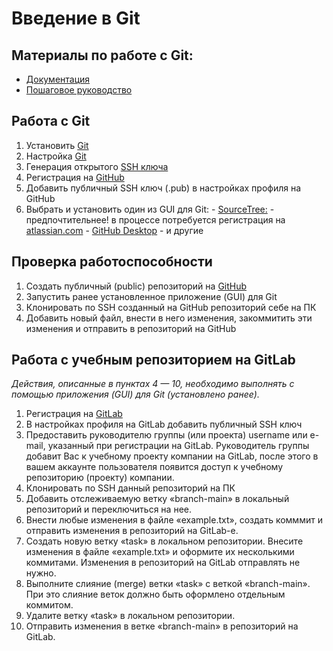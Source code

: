# Введение в Git


## Материалы по работе с Git:

* [Документация](https://git-scm.com/book/ru/v2/Введение-О-системе-контроля-версий)
* [Пошаговое руководство](https://githowto.com/ru)

## Работа с Git

  1. Установить [Git](https://git-scm.com/downloads)
  2. Настройка [Git](https://git-scm.com/downloads)
  3. Генерация открытого [SSH ключа](https://help.github.com/articles/connecting-to-github-with-ssh/)
  4. Регистрация на [GitHub](https://github.com)
  5. Добавить публичный SSH ключ (.pub) в настройках профиля на GitHub
  6. Выбрать и установить один из GUI для Git:
    - [SourceTree:](https://www.sourcetreeapp.com) - предпочтительнее! в процессе потребуется регистрация на [atlassian.com](https://www.atlassian.com)
    - [GitHub Desktop](https://desktop.github.com)
    - и другие

## Проверка работоспособности

  1. Создать публичный (public) репозиторий на [GitHub](https://github.com)
  2. Запустить ранее установленное приложение (GUI) для Git
  3. Клонировать по SSH созданный на GitHub репозиторий себе на ПК
  4. Добавить новый файл, внести в него изменения, закоммитить эти изменения и отправить в репозиторий на GitHub

## Работа с учебным репозиторием на GitLab

  *Действия, описанные в пунктах 4 — 10, необходимо выполнять c помощью приложения (GUI) для Git (установлено ранее).*
    
  1. Регистрация на [GitLab](https://gitlab.com)
  2. В настройках профиля на GitLab добавить публичный SSH ключ
  3. Предоставить руководителю группы (или проекта) username или e-mail, указанный при регистрации на GitLab. Руководитель группы добавит Вас к учебному проекту компании на GitLab, после этого в вашем аккаунте пользователя появится доступ к учебному репозиторию (проекту) компании.
  4. Клонировать по SSH данный репозиторий на ПК
  5. Добавить отслеживаемую ветку «branch-main» в локальный репозиторий и переключиться на нее.
  6. Внести любые изменения в файле «example.txt», создать комммит и отправить изменения в репозиторий на GitLab-е.
  7. Создать новую ветку «task» в локальном репозитории. Внесите изменения в файле «example.txt» и оформите их несколькими коммитами. Изменения в репозиторий на GitLab отправлять не нужно.
  8. Выполните слияние (merge) ветки «task» с веткой «branch-main». При это слияние веток должно быть оформлено отдельным коммитом.
  9. Удалите ветку «task» в локальном репозитории.
  10. Отправить изменения в ветке «branch-main» в репозиторий на GitLab.

